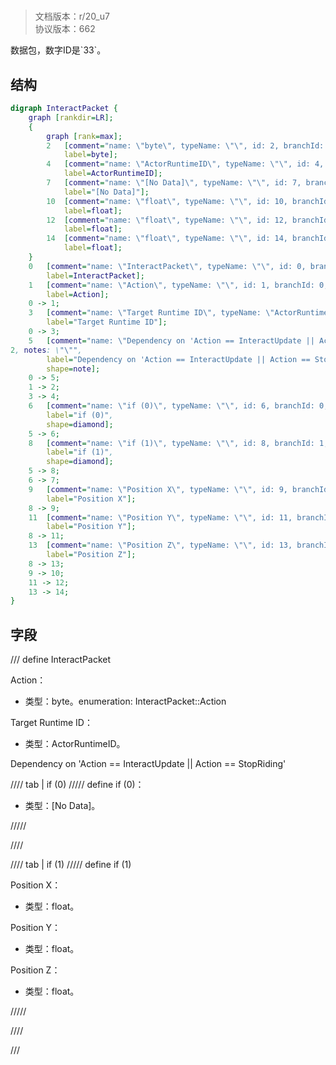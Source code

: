# <!-- md:samp InteractPacket -->

> 文档版本：r/20_u7<br/>协议版本：662

<!-- md:samp InteractPacket -->数据包，数字ID是`33`。

## 结构

```dot
digraph InteractPacket {
	graph [rankdir=LR];
	{
		graph [rank=max];
		2	[comment="name: \"byte\", typeName: \"\", id: 2, branchId: 0, recurseId: -1, attributes: 512, notes: \"\"",
			label=byte];
		4	[comment="name: \"ActorRuntimeID\", typeName: \"\", id: 4, branchId: 0, recurseId: -1, attributes: 512, notes: \"\"",
			label=ActorRuntimeID];
		7	[comment="name: \"[No Data]\", typeName: \"\", id: 7, branchId: 0, recurseId: -1, attributes: 512, notes: \"\"",
			label="[No Data]"];
		10	[comment="name: \"float\", typeName: \"\", id: 10, branchId: 0, recurseId: -1, attributes: 512, notes: \"\"",
			label=float];
		12	[comment="name: \"float\", typeName: \"\", id: 12, branchId: 0, recurseId: -1, attributes: 512, notes: \"\"",
			label=float];
		14	[comment="name: \"float\", typeName: \"\", id: 14, branchId: 0, recurseId: -1, attributes: 512, notes: \"\"",
			label=float];
	}
	0	[comment="name: \"InteractPacket\", typeName: \"\", id: 0, branchId: 33, recurseId: -1, attributes: 0, notes: \"\"",
		label=InteractPacket];
	1	[comment="name: \"Action\", typeName: \"\", id: 1, branchId: 0, recurseId: -1, attributes: 0, notes: \"enumeration: InteractPacket::Action\"",
		label=Action];
	0 -> 1;
	3	[comment="name: \"Target Runtime ID\", typeName: \"ActorRuntimeID\", id: 3, branchId: 0, recurseId: -1, attributes: 256, notes: \"\"",
		label="Target Runtime ID"];
	0 -> 3;
	5	[comment="name: \"Dependency on 'Action == InteractUpdate || Action == StopRiding'\", typeName: \"\", id: 5, branchId: 0, recurseId: -1, attributes: \
2, notes: \"\"",
		label="Dependency on 'Action == InteractUpdate || Action == StopRiding'",
		shape=note];
	0 -> 5;
	1 -> 2;
	3 -> 4;
	6	[comment="name: \"if (0)\", typeName: \"\", id: 6, branchId: 0, recurseId: -1, attributes: 4, notes: \"\"",
		label="if (0)",
		shape=diamond];
	5 -> 6;
	8	[comment="name: \"if (1)\", typeName: \"\", id: 8, branchId: 1, recurseId: -1, attributes: 4, notes: \"\"",
		label="if (1)",
		shape=diamond];
	5 -> 8;
	6 -> 7;
	9	[comment="name: \"Position X\", typeName: \"\", id: 9, branchId: 0, recurseId: -1, attributes: 0, notes: \"\"",
		label="Position X"];
	8 -> 9;
	11	[comment="name: \"Position Y\", typeName: \"\", id: 11, branchId: 0, recurseId: -1, attributes: 0, notes: \"\"",
		label="Position Y"];
	8 -> 11;
	13	[comment="name: \"Position Z\", typeName: \"\", id: 13, branchId: 0, recurseId: -1, attributes: 0, notes: \"\"",
		label="Position Z"];
	8 -> 13;
	9 -> 10;
	11 -> 12;
	13 -> 14;
}

```

## 字段

/// define
InteractPacket

Action：<!-- md:samp byte -->

- 类型：byte。enumeration: InteractPacket::Action

Target Runtime ID：[<!-- md:samp ActorRuntimeID -->](refs/protocols/types/ActorRuntimeID.md)

- 类型：ActorRuntimeID。

Dependency on 'Action == InteractUpdate || Action == StopRiding'

//// tab | if (0)
///// define
if (0)：<!-- md:samp [No Data] -->

- 类型：[No Data]。


/////

////

//// tab | if (1)
///// define
if (1)

Position X：<!-- md:samp float -->

- 类型：float。

Position Y：<!-- md:samp float -->

- 类型：float。

Position Z：<!-- md:samp float -->

- 类型：float。


/////

////



///
